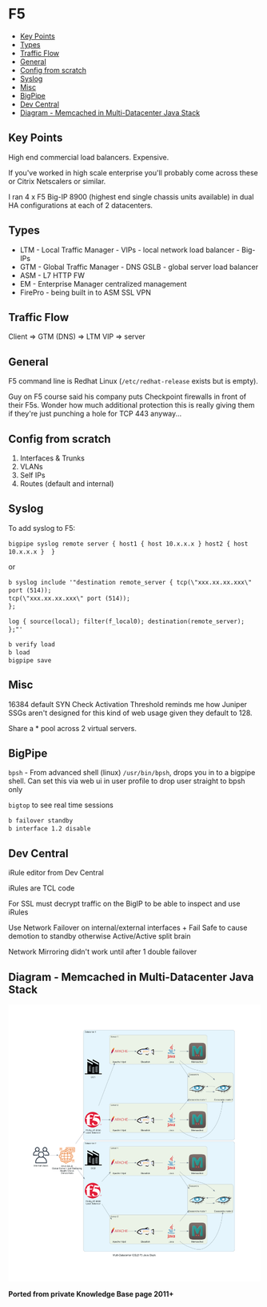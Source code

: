 # F5

<!-- INDEX_START -->

- [Key Points](#key-points)
- [Types](#types)
- [Traffic Flow](#traffic-flow)
- [General](#general)
- [Config from scratch](#config-from-scratch)
- [Syslog](#syslog)
- [Misc](#misc)
- [BigPipe](#bigpipe)
- [Dev Central](#dev-central)
- [Diagram - Memcached in Multi-Datacenter Java Stack](#diagram---memcached-in-multi-datacenter-java-stack)

<!-- INDEX_END -->

## Key Points

High end commercial load balancers. Expensive.

If you've worked in high scale enterprise you'll probably come across these or Citrix Netscalers or similar.

I ran 4 x F5 Big-IP 8900 (highest end single chassis units available) in dual HA configurations at each of 2 datacenters.

## Types

- LTM - Local Traffic Manager - VIPs - local network load balancer - Big-IPs
- GTM - Global Traffic Manager - DNS GSLB - global server load balancer
- ASM - L7 HTTP FW
- EM - Enterprise Manager centralized management
- FirePro - being built in to ASM SSL VPN

## Traffic Flow

Client => GTM (DNS) => LTM VIP => server

## General

F5 command line is Redhat Linux (`/etc/redhat-release` exists but is empty).

Guy on F5 course said his company puts Checkpoint firewalls in front of their F5s. Wonder how much additional protection
this is really giving them if they're just punching a hole for TCP 443 anyway...

## Config from scratch

1. Interfaces & Trunks
1. VLANs
1. Self IPs
1. Routes (default and internal)

## Syslog

To add syslog to F5:

```shell
bigpipe syslog remote server { host1 { host 10.x.x.x } host2 { host 10.x.x.x }  }
```

or

```shell
b syslog include '"destination remote_server { tcp(\"xxx.xx.xx.xxx\" port (514));
tcp(\"xxx.xx.xx.xxx\" port (514));
};
```

```shell
log { source(local); filter(f_local0); destination(remote_server); };"'
```

```shell
b verify load
b load
bigpipe save
```

## Misc

16384 default SYN Check Activation Threshold reminds me how Juniper SSGs aren't designed for this kind of web usage given they default to 128.

Share a * pool across 2 virtual servers.

## BigPipe

`bpsh` - From advanced shell (linux) `/usr/bin/bpsh`, drops you in to a bigpipe shell. Can set this via web ui in user profile to drop user straight to bpsh only

`bigtop` to see real time sessions

```shell
b failover standby
b interface 1.2 disable
```

## Dev Central

iRule editor from Dev Central

iRules are TCL code

For SSL must decrypt traffic on the BigIP to be able to inspect and use iRules

Use Network Failover on internal/external interfaces + Fail Safe to cause demotion to standby otherwise Active/Active split brain

Network Mirroring didn't work until after 1 double failover

## Diagram - Memcached in Multi-Datacenter Java Stack

![](https://github.com/HariSekhon/Diagrams-as-Code/raw/master/images/multi_dc_gslb_f5_java_stack.png)

**Ported from private Knowledge Base page 2011+**
